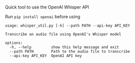 Quick tool to use the OpenAI Whisper API

Run `pip install openai` before using

```
usage: whisper_util.py [-h] --path PATH --api-key API_KEY

Transcribe an audio file using OpenAI's Whisper model

options:
  -h, --help         show this help message and exit
  --path PATH        Path to the audio file to transcribe
  --api-key API_KEY  OpenAI API key
```
